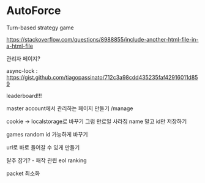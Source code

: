 # AutoForce
Turn-based strategy game

https://stackoverflow.com/questions/8988855/include-another-html-file-in-a-html-file

관리자 페이지?

async-lock : https://gist.github.com/tiagopassinato/712c3a98cdd435235faf42916011d859  

leaderboard!!!

master account에서 관리하는 페이지 만들기 /manage

cookie -> localstorage로 바꾸기 그럼 만료일 사라짐
name 말고 id만 저장하기

games random id 가능하게 바꾸기

url로 바로 들어갈 수 있게 만들기

탈주 잡기? - 패작 관련 eol ranking

packet 최소화